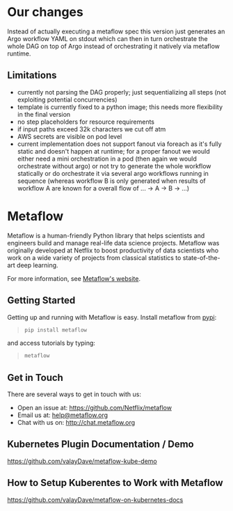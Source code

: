 # Our changes
Instead of actually executing a metaflow spec this version just generates an Argo workflow YAML on stdout which can then in turn orchestrate the whole DAG on top of Argo instead of orchestrating it natively via metaflow runtime.

## Limitations
* currently not parsing the DAG properly; just sequentializing all steps (not exploiting potential concurrencies)
* template is currently fixed to a python image; this needs more flexibility in the final version
* no step placeholders for resource requirements
* if input paths exceed 32k characters we cut off atm
* AWS secrets are visible on pod level
* current implementation does not support fanout via foreach as it's fully static and doesn't happen at runtime; for a proper fanout we would either need a mini orchestration in a pod (then again we would orchestrate without argo) or not try to generate the whole workflow statically or do orchestrate it via several argo workflows running in sequence (whereas workflow B is only generated when results of workflow A are known for a overall flow of ... -> A -> B -> ...)

# Metaflow

Metaflow is a human-friendly Python library that helps scientists and engineers build and manage real-life data science projects. Metaflow was originally developed at Netflix to boost productivity of data scientists who work on a wide variety of projects from classical statistics to state-of-the-art deep learning.

For more information, see [Metaflow's website](https://metaflow.org).

## Getting Started

Getting up and running with Metaflow is easy. Install metaflow from [pypi](https://pypi.org/project/metaflow/):

>```sh
>pip install metaflow
>```

and access tutorials by typing:

>```sh
>metaflow
>```

## Get in Touch
There are several ways to get in touch with us:

* Open an issue at: https://github.com/Netflix/metaflow 
* Email us at: help@metaflow.org
* Chat with us on: http://chat.metaflow.org 

## Kubernetes Plugin Documentation / Demo
https://github.com/valayDave/metaflow-kube-demo

## How to Setup Kuberentes to Work with Metaflow 
https://github.com/valayDave/metaflow-on-kubernetes-docs
